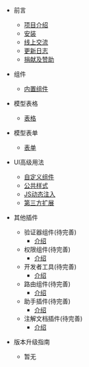 * 前言
    * [项目介绍](/README.md)
    * [安装](/ui/install.md)
    * [线上交流](/communication.md)
    * [更新日志](/logs.md)
    * [捐献及赞助](/donate.md)
* 组件
  - [内置组件](/ui/components)
* 模型表格
    * [表格](/ui/grid)
* 模型表单
    * [表单](/ui/form)
* UI高级用法
  * [自定义组件](/ui/custom)
  * [公共样式](/ui/style)
  * [JS动态注入](/ui/js)
  * [第三方扩展](/ui/thirdparty)

* 其他插件
  * 验证器组件(待完善)
    * [介绍](/validate/readme.md)
  * 权限组件(待完善)
    * [介绍](/permission/readme.md)
  * 开发者工具(待完善)
    * [介绍](/devtool/readme.md)
  * 路由组件(待完善)
    * [介绍](/route/readme.md)
  * 助手插件(待完善)
    * [介绍](/helper/readme.md)
  * 注解文档插件(待完善)
    * [介绍](/swagger/readme.md)
* 版本升级指南
  * 暂无
  